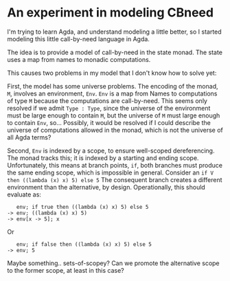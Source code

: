 An experiment in modeling CBneed
==

I'm trying to learn Agda, and understand modeling a little better, so I started
modeling this little call-by-need language in Agda.

The idea is to provide a model of call-by-need in the state monad.
The state uses a map from names to monadic computations.

This causes two problems in my model that I don't know how to solve yet:

First, the model has some universe problems.
The encoding of the monad, `M`, involves an environment, `Env`.
`Env` is a map from Names to computations of type `M` because the computations are call-by-need.
This seems only resolved if we admit `Type : Type`, since the universe of the
environment must be large enough to contain `M`, but the universe of `M` must
large enough to contain `Env`, so...
Possibly, it would be resolved if I could describe the universe of
computations allowed in the monad, which is not the universe of all Agda terms?

Second, `Env` is indexed by a scope, to ensure well-scoped dereferencing.
The monad tracks this; it is indexed by a starting and ending scope.
Unfortunately, this means at branch points, `if`, both branches must produce
the same ending scope, which is impossible in general.
Consider an `if V then ((lambda (x) x) 5) else 5`
The consequent branch creates a different environment than the alternative,
by design.
Operationally, this should evaluate as:
```
   env; if true then ((lambda (x) x) 5) else 5
-> env; ((lambda (x) x) 5)
-> env[x -> 5]; x
```
Or
```
   env; if false then ((lambda (x) x) 5) else 5
-> env; 5
```
Maybe something.. sets-of-scopey? Can we promote the alternative scope to the
former scope, at least in this case?
